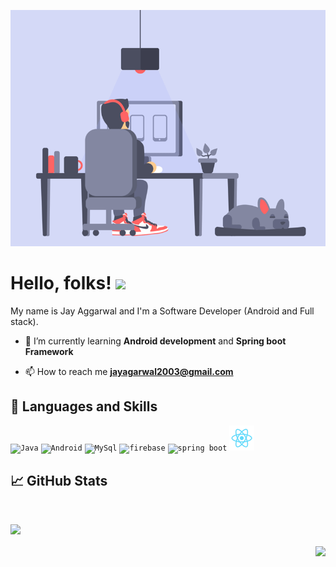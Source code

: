 ![Header](https://raw.githubusercontent.com/afreakyelf/afreakyelf/main/header.gif "Header")

# Hello, folks! <img src="https://raw.githubusercontent.com/MartinHeinz/MartinHeinz/master/wave.gif" width="30px">

My name is Jay Aggarwal and I'm a Software Developer (Android and Full stack).

- 🌱 I’m currently learning **Android development** and **Spring boot Framework**

- 📫 How to reach me **jayagarwal2003@gmail.com**

## 🔧 Languages and Skills

<code><img height="40" alt="Java" src="https://www.svgrepo.com/show/184143/java.svg"></code>
<code><img height="40" alt="Android" src="https://www.svgrepo.com/show/349588/android.svg"></code>
<code><img height="40" alt="MySql" src="https://www.svgrepo.com/show/373848/mysql.svg"></code>
<code><img height="40" alt="firebase" src="https://www.svgrepo.com/show/303670/firebase-1-logo.svg"></code>
<code><img height="40" alt="spring boot" src="https://user-images.githubusercontent.com/33158051/103466606-760a4000-4d14-11eb-9941-2f3d00371471.png"></code>
<code><img height="40" alt="react" src="https://raw.githubusercontent.com/github/explore/80688e429a7d4ef2fca1e82350fe8e3517d3494d/topics/react/react.png"></code>

## &#x1f4c8; GitHub Stats

</p>
<br>
<p align="left">
<img src="https://github-readme-stats.vercel.app/api?username=Jedi-24&show_icons=true&theme=dracula" width="400">
&nbsp;
</p>
<p align="right">
<img align="center" src="https://github-readme-stats.vercel.app/api/top-langs/?username=Jedi-24&theme=tokyonight&layout=compact">
</p>
